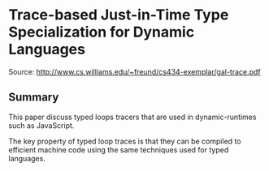 # Trace-based Just-in-Time Type Specialization for Dynamic Languages

Source: http://www.cs.williams.edu/~freund/cs434-exemplar/gal-trace.pdf

## Summary

This paper discuss typed loops tracers that are used in dynamic-runtimes such as JavaScript.

The key property of typed loop traces is that they can be compiled to efficient machine code using the same techniques used for typed languages.

